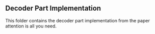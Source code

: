 ## Decoder Part Implementation

This folder contains the decoder part implementation from the paper attention is all you need.
